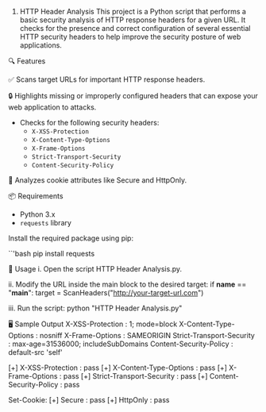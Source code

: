 1. HTTP Header Analysis
This project is a Python script that performs a basic security analysis of HTTP response headers for a given URL. 
It checks for the presence and correct configuration of several essential HTTP security headers to help improve the security posture of web applications.


🔍 Features

✅ Scans target URLs for important HTTP response headers.

🔒 Highlights missing or improperly configured headers that can expose your web application to attacks.
- Checks for the following security headers:
  - `X-XSS-Protection`
  - `X-Content-Type-Options`
  - `X-Frame-Options`
  - `Strict-Transport-Security`
  - `Content-Security-Policy`

🍪 Analyzes cookie attributes like Secure and HttpOnly.

📦 Requirements

- Python 3.x
- `requests` library

Install the required package using pip:

``'bash
pip install requests
 
🚀 Usage
i. Open the script HTTP Header Analysis.py.

ii. Modify the URL inside the main block to the desired target:
if __name__ == "__main__":
    target = ScanHeaders("http://your-target-url.com")

iii. Run the script:
python "HTTP Header Analysis.py"

🖥️ Sample Output
X-XSS-Protection : 1; mode=block
X-Content-Type-Options : nosniff
X-Frame-Options : SAMEORIGIN
Strict-Transport-Security : max-age=31536000; includeSubDomains
Content-Security-Policy : default-src 'self'

[+] X-XSS-Protection : pass
[+] X-Content-Type-Options : pass
[+] X-Frame-Options : pass
[+] Strict-Transport-Security : pass
[+] Content-Security-Policy : pass

Set-Cookie:
[+] Secure : pass
[+] HttpOnly : pass



